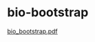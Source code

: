 # bio-bootstrap

[bio_bootstrap.pdf](https://github.com/mraf19/bio-bootstrap/files/7378063/bio_bootstrap.pdf)
